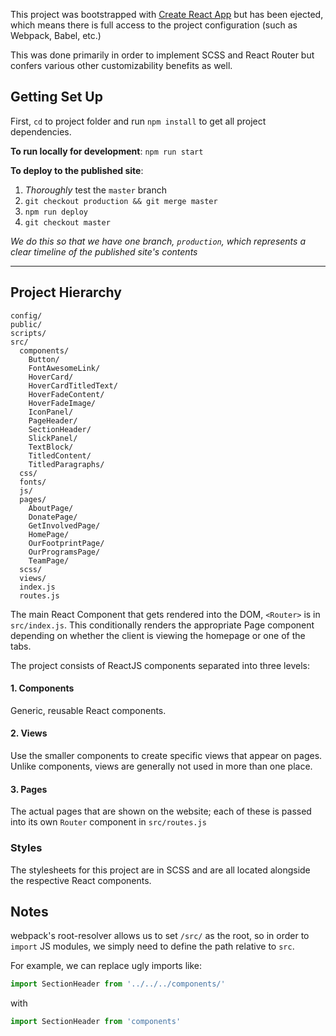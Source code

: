 This project was bootstrapped with [Create React App](https://github.com/facebookincubator/create-react-app) but has been ejected, which means there is full access to the project configuration (such as Webpack, Babel, etc.)

This was done primarily in order to implement SCSS and React Router but confers various other customizability benefits as well.

## Getting Set Up

First, `cd` to project folder and run `npm install` to get all project dependencies.

**To run locally for development**:
`npm run start`

**To deploy to the published site**:
1. *Thoroughly* test the `master` branch
2. `git checkout production && git merge master`
3. `npm run deploy`
4. `git checkout master`

*We do this so that we have one branch, `production`, which represents a clear timeline of the published site's contents*

---

## Project Hierarchy

```
config/
public/
scripts/
src/
  components/
    Button/
    FontAwesomeLink/
    HoverCard/
    HoverCardTitledText/
    HoverFadeContent/
    HoverFadeImage/
    IconPanel/
    PageHeader/
    SectionHeader/
    SlickPanel/
    TextBlock/
    TitledContent/
    TitledParagraphs/
  css/
  fonts/
  js/
  pages/
    AboutPage/
    DonatePage/
    GetInvolvedPage/
    HomePage/
    OurFootprintPage/
    OurProgramsPage/
    TeamPage/
  scss/
  views/
  index.js
  routes.js

```

The main React Component that gets rendered into the DOM, `<Router>` is in `src/index.js`. This conditionally renders the appropriate Page component depending on whether the client is viewing the homepage or one of the tabs.

The project consists of ReactJS components separated into three levels:
#### 1. Components
Generic, reusable React components.

#### 2. Views
Use the smaller components to create specific views that appear on pages. Unlike components, views are generally not used in more than one place.

#### 3. Pages
The actual pages that are shown on the website; each of these is passed into its own `Router` component in `src/routes.js`

### Styles
The stylesheets for this project are in SCSS and are all located alongside the respective React components.

## Notes
webpack's root-resolver allows us to set `/src/` as the root, so in order to `import` JS modules, we simply need to define the path relative to `src`.

For example, we can replace ugly imports like:
```js
import SectionHeader from '../../../components/'
```
with
```js
import SectionHeader from 'components'
```
